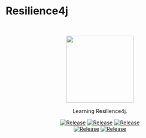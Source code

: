 # Resilience4j

<br/>

<p align="center">
    <img src="https://img1.daumcdn.net/thumb/R1280x0/?scode=mtistory2&fname=https%3A%2F%2Fblog.kakaocdn.net%2Fdn%2Fb41gDx%2Fbtsv9KlKpVA%2FNbw1Yl9Ymz8WfbrQS8MKqK%2Fimg.png" width="180">
</p>


<div align="center">

Learning Resilience4j.

[![Release](https://img.shields.io/badge/-%20Spring-brightgreen)](https://github.com/spring-projects/spring-framework)
[![Release](https://img.shields.io/badge/-%20Spring_Cloud-brightgreen)](https://github.com/spring-cloud) [![Release](https://img.shields.io/badge/-%20Resilience4j-grey)](https://github.com/resilience4j/resilience4j)
<br/>[![Release](https://img.shields.io/badge/-%20Feign-green)](https://github.com/OpenFeign/feign) [![Release](https://img.shields.io/badge/-%20Netflix_Hystrix-red)](https://github.com/Netflix/Hystrix)

</div>

